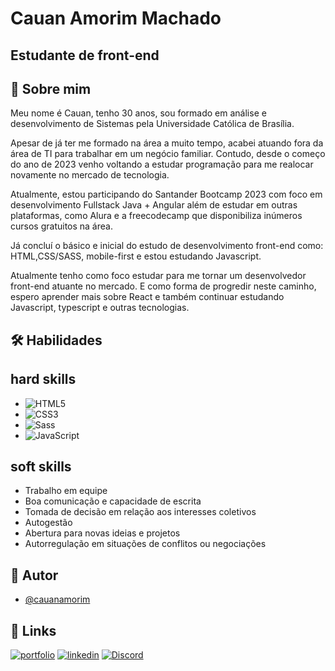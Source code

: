 

# Cauan Amorim Machado
## Estudante de front-end







## 🚀 Sobre mim

Meu nome é Cauan, tenho 30 anos, sou formado em análise e desenvolvimento de Sistemas pela Universidade Católica de Brasília. 

Apesar de já ter me formado na área a muito tempo, acabei atuando fora da área de TI para trabalhar em um negócio familiar. Contudo, desde o começo do ano de 2023 venho voltando a estudar programação para me realocar novamente no mercado de tecnologia. 

Atualmente, estou participando do Santander Bootcamp 2023 com foco em desenvolvimento Fullstack Java + Angular além de estudar em outras plataformas, como Alura e a freecodecamp que disponibiliza inúmeros cursos gratuitos na área. 

Já concluí o básico e inicial do estudo de desenvolvimento front-end como:  HTML,CSS/SASS, mobile-first e estou estudando Javascript.

Atualmente tenho como foco estudar para me tornar um desenvolvedor front-end atuante no mercado. E como forma de progredir neste caminho, espero aprender mais sobre React e também continuar estudando Javascript, typescript e outras tecnologias.




## 🛠 Habilidades

## hard skills

- ![HTML5](https://img.shields.io/badge/HTML5-000?style=for-the-badge&logo=html5)
- ![CSS3](https://img.shields.io/badge/CSS3-000?style=for-the-badge&logo=css3&logoColor=264CE4)
- ![Sass](https://img.shields.io/badge/Sass-000?style=for-the-badge&logo=sass)
- ![JavaScript](https://img.shields.io/badge/JavaScript-000?style=for-the-badge&logo=javascript)


## soft skills

- Trabalho em equipe
- Boa comunicação  e capacidade de escrita 
- Tomada de decisão em relação aos interesses coletivos
- Autogestão 
- Abertura para novas ideias e projetos
- Autorregulação em situações de conflitos ou negociações




## 🤖 Autor

- [@cauanamorim](https://github.com/cauanamorim)


## 🔗 Links
[![portfolio](https://img.shields.io/badge/my_portfolio-000?style=for-the-badge&logo=ko-fi&logoColor=white)](https://cauanamorim.github.io/portifolio/)
[![linkedin](https://img.shields.io/badge/linkedin-0A66C2?style=for-the-badge&logo=linkedin&logoColor=white)](https://www.linkedin.com/in/cauanamorim/)
[![Discord](https://img.shields.io/badge/Discord-000?style=for-the-badge&logo=discord)](https://www.discord.com/in/dragu_/)


